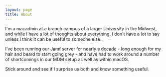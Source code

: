 ```yaml
---
layout: page
title: About
---
```

I'm a macadmin at a branch campus of a larger University in the Midwest, and while I have a lot of thoughts about everything, I don't have a lot to say unless I think it can be useful to someone else.

I've been running our Jamf server for nearly a decade - long enough for my hair and beard to start going grey - and have had to work around a number of shortcomings in our MDM setup as well as within macOS. 

Stick around and see if I surprise us both and know something useful.
